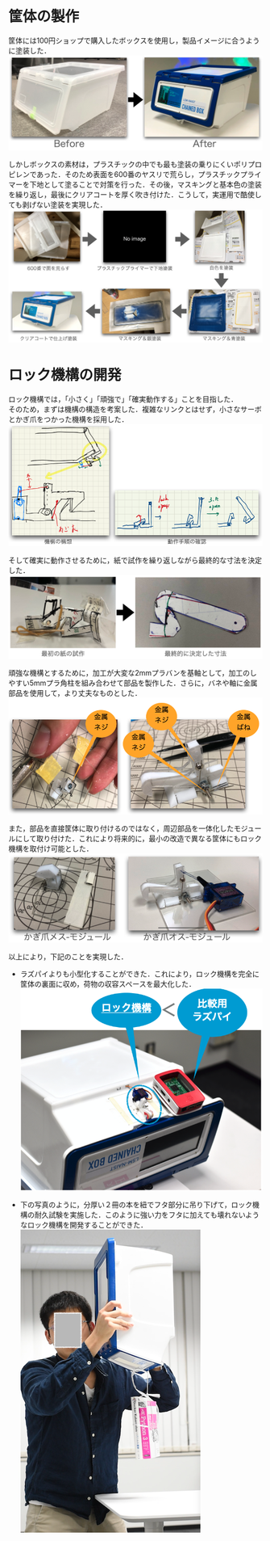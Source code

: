 # 筐体の製作
筐体には100円ショップで購入したボックスを使用し，製品イメージに合うように塗装した．
![塗装前後の筐体](./docs/BeforeAfter.png)

しかしボックスの素材は，プラスチックの中でも最も塗装の乗りにくいポリプロピレンであった．そのため表面を600番のヤスリで荒らし，プラスチックプライマーを下地として塗ることで対策を行った．その後，マスキングと基本色の塗装を繰り返し，最後にクリアコートを厚く吹き付けた．こうして，実運用で酷使しても剥げない塗装を実現した．
![塗装手順](./docs/PaintingPro.png)


# ロック機構の開発
ロック機構では，「小さく」「頑強で」「確実動作する」ことを目指した．  
そのため，まずは機構の構造を考案した．複雑なリンクとはせず，小さなサーボとかぎ爪をつかった機構を採用した．
![ロック機構の草案](./docs/mechanizm_draft.png)

そして確実に動作させるために，紙で試作を繰り返しながら最終的な寸法を決定した．
![かぎ爪の寸法決定](./docs/lock_paper.png)

頑強な機構とするために，加工が大変な2mmプラバンを基軸として，加工のしやすい5mmプラ角柱を組み合わせて部品を製作した．さらに，バネや軸に金属部品を使用して，より丈夫なものとした．
![プラスチックと金属素材から作った部品](./docs/hard_material.png)

また，部品を直接筐体に取り付けるのではなく，周辺部品を一体化したモジュールにして取り付けた．これにより将来的に，最小の改造で異なる筐体にもロック機構を取付け可能とした．
![モジュール化](./docs/mojuru.png)

以上により，下記のことを実現した．
- ラズパイよりも小型化することができた．これにより，ロック機構を完全に筐体の裏面に収め，荷物の収容スペースを最大化した．
![ロック機構とラズパイの大きさ比較](./docs/small.png)

- 下の写真のように，分厚い２冊の本を紐でフタ部分に吊り下げて，ロック機構の耐久試験を実施した．このように強い力をフタに加えても壊れないようなロック機構を開発することができた．  
![２冊の本を吊り下げても壊れないロック機構](./docs/endura.png)
